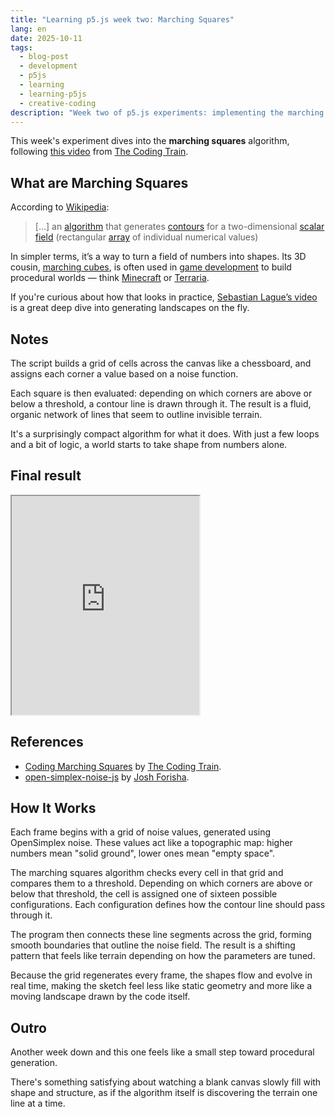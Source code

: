 ```yaml
---
title: "Learning p5.js week two: Marching Squares"
lang: en
date: 2025-10-11
tags:
  - blog-post
  - development
  - p5js
  - learning
  - learning-p5js
  - creative-coding
description: "Week two of p5.js experiments: implementing the marching squares algorithm in JavaScript to generate procedural worlds from simple values."
---
```


This week's experiment dives into the **marching squares** algorithm, following [this video](https://www.youtube.com/watch?v=0ZONMNUKTfU) from [The Coding Train](https://thecodingtrain.com/).

## What are Marching Squares

According to [Wikipedia](https://en.wikipedia.org/wiki/Marching_squares):

> [...] an [algorithm](https://en.wikipedia.org/wiki/Algorithm "Algorithm") that generates [contours](https://en.wikipedia.org/wiki/Contour_lines "Contour lines") for a two-dimensional [scalar field](https://en.wikipedia.org/wiki/Scalar_field "Scalar field") (rectangular [array](https://en.wikipedia.org/wiki/Array_data_structure "Array data structure") of individual numerical values)

In simpler terms, it’s a way to turn a field of numbers into shapes.
Its 3D cousin, [marching cubes](https://en.wikipedia.org/wiki/Marching_cubes), is often used in [game development](/blog/tags/game-dev) to build procedural worlds — think [Minecraft](https://www.minecraft.net) or [Terraria](https://terraria.org).

If you're curious about how that looks in practice, [Sebastian Lague’s video](https://www.youtube.com/watch?v=M3iI2l0ltbE) is a great deep dive into generating landscapes on the fly.

## Notes

The script builds a grid of cells across the canvas like a chessboard, and assigns each corner a value based on a noise function.

Each square is then evaluated: depending on which corners are above or below a threshold, a contour line is drawn through it. The result is a fluid, organic network of lines that seem to outline invisible terrain.

It's a surprisingly compact algorithm for what it does. With just a few loops and a bit of logic, a world starts to take shape from numbers alone.

## Final result

<iframe src="https://editor.p5js.org/KuluGary/full/zzYneA4wT" height="350px"></iframe>

## References

- [Coding Marching Squares](https://www.youtube.com/watch?v=0ZONMNUKTfU) by [The Coding Train](https://thecodingtrain.com/).
- [open-simplex-noise-js](https://github.com/joshforisha/open-simplex-noise-js) by [Josh Forisha](https://github.com/joshforisha).

## How It Works

Each frame begins with a grid of noise values, generated using OpenSimplex noise. These values act like a topographic map: higher numbers mean "solid ground", lower ones mean "empty space".

The marching squares algorithm checks every cell in that grid and compares them to a threshold. Depending on which corners are above or below that threshold, the cell is assigned one of sixteen possible configurations. Each configuration defines how the contour line should pass through it.

The program then connects these line segments across the grid, forming smooth boundaries that outline the noise field.
The result is a shifting pattern that feels like terrain depending on how the parameters are tuned.

Because the grid regenerates every frame, the shapes flow and evolve in real time, making the sketch feel less like static geometry and more like a moving landscape drawn by the code itself.

## Outro

Another week down and this one feels like a small step toward procedural generation.

There's something satisfying about watching a blank canvas slowly fill with shape and structure, as if the algorithm itself is discovering the terrain one line at a time.
